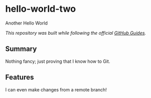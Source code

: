 # hello-world-two
Another Hello World

*This repository was built while following the official [GitHub Guides](https://guides.github.com/).*

## Summary
Nothing fancy; just proving that I know how to Git.

## Features
I can even make changes from a remote branch!

